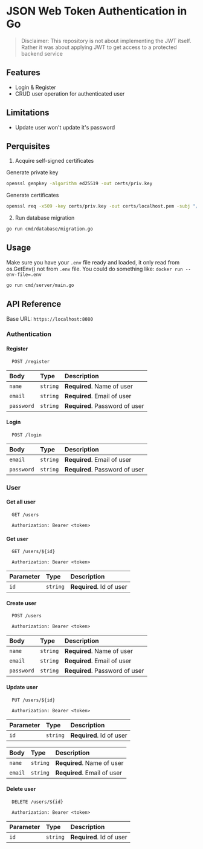 # JSON Web Token Authentication in Go

> Disclaimer: This repository is not about implementing the JWT itself.
> Rather it was about applying JWT to get access to a protected backend service

## Features

- Login & Register
- CRUD user operation for authenticated user

## Limitations

- Update user won't update it's password

## Perquisites

1. Acquire self-signed certificates

Generate private key

```bash
openssl genpkey -algorithm ed25519 -out certs/priv.key
```

Generate certificates

```bash
openssl req -x509 -key certs/priv.key -out certs/localhost.pem -subj "/CN=localhost"
```

2. Run database migration

```bash
go run cmd/database/migration.go
```

## Usage

Make sure you have your `.env` file ready and loaded, it only read from os.GetEnv() not from `.env` file. You could do something like: `docker run --env-file=.env`

```bash
go run cmd/server/main.go
```

## API Reference

Base URL: `https://localhost:8080`

### Authentication

#### Register

```http
  POST /register
```

| Body | Type     | Description                       |
| :-------- | :------- | :-------------------------------- |
| `name`      | `string` | **Required**. Name of user |
| `email`      | `string` | **Required**. Email of user |
| `password`      | `string` | **Required**. Password of user |

#### Login

```http
  POST /login
```

| Body | Type     | Description                       |
| :-------- | :------- | :-------------------------------- |
| `email`      | `string` | **Required**. Email of user |
| `password`      | `string` | **Required**. Password of user |

### User

#### Get all user

```http
  GET /users

  Authorization: Bearer <token>
```

#### Get user

```http
  GET /users/${id}

  Authorization: Bearer <token>
```

| Parameter | Type     | Description                       |
| :-------- | :------- | :-------------------------------- |
| `id`      | `string` | **Required**. Id of user |

#### Create user

```http
  POST /users

  Authorization: Bearer <token>
```

| Body | Type     | Description                       |
| :-------- | :------- | :-------------------------------- |
| `name`      | `string` | **Required**. Name of user |
| `email`      | `string` | **Required**. Email of user |
| `password`      | `string` | **Required**. Password of user |

#### Update user

```http
  PUT /users/${id}

  Authorization: Bearer <token>
```

| Parameter | Type     | Description                       |
| :-------- | :------- | :-------------------------------- |
| `id`      | `string` | **Required**. Id of user |

| Body | Type     | Description                       |
| :-------- | :------- | :-------------------------------- |
| `name`      | `string` | **Required**. Name of user |
| `email`      | `string` | **Required**. Email of user |

#### Delete user

```http
  DELETE /users/${id}

  Authorization: Bearer <token>
```

| Parameter | Type     | Description                       |
| :-------- | :------- | :-------------------------------- |
| `id`      | `string` | **Required**. Id of user |
